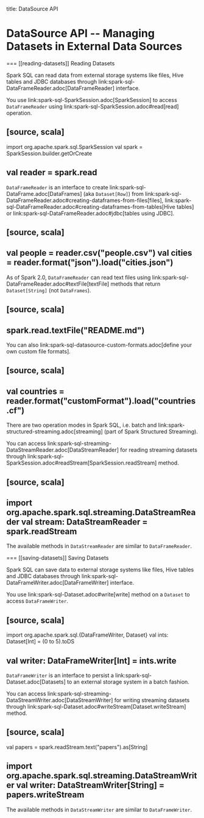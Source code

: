 title: DataSource API

# DataSource API -- Managing Datasets in External Data Sources

=== [[reading-datasets]] Reading Datasets

Spark SQL can read data from external storage systems like files, Hive tables and JDBC databases through link:spark-sql-DataFrameReader.adoc[DataFrameReader] interface.

You use link:spark-sql-SparkSession.adoc[SparkSession] to access `DataFrameReader` using link:spark-sql-SparkSession.adoc#read[read] operation.

[source, scala]
----
import org.apache.spark.sql.SparkSession
val spark = SparkSession.builder.getOrCreate

val reader = spark.read
----

`DataFrameReader` is an interface to create link:spark-sql-DataFrame.adoc[DataFrames] (aka `Dataset[Row]`) from link:spark-sql-DataFrameReader.adoc#creating-dataframes-from-files[files], link:spark-sql-DataFrameReader.adoc#creating-dataframes-from-tables[Hive tables] or link:spark-sql-DataFrameReader.adoc#jdbc[tables using JDBC].

[source, scala]
----
val people = reader.csv("people.csv")
val cities = reader.format("json").load("cities.json")
----

As of Spark 2.0, `DataFrameReader` can read text files using link:spark-sql-DataFrameReader.adoc#textFile[textFile] methods that return `Dataset[String]` (not `DataFrames`).

[source, scala]
----
spark.read.textFile("README.md")
----

You can also link:spark-sql-datasource-custom-formats.adoc[define your own custom file formats].

[source, scala]
----
val countries = reader.format("customFormat").load("countries.cf")
----

There are two operation modes in Spark SQL, i.e. batch and link:spark-structured-streaming.adoc[streaming] (part of Spark Structured Streaming).

You can access link:spark-sql-streaming-DataStreamReader.adoc[DataStreamReader] for reading streaming datasets through link:spark-sql-SparkSession.adoc#readStream[SparkSession.readStream] method.

[source, scala]
----
import org.apache.spark.sql.streaming.DataStreamReader
val stream: DataStreamReader = spark.readStream
----

The available methods in `DataStreamReader` are similar to `DataFrameReader`.

=== [[saving-datasets]] Saving Datasets

Spark SQL can save data to external storage systems like files, Hive tables and JDBC databases through link:spark-sql-DataFrameWriter.adoc[DataFrameWriter] interface.

You use link:spark-sql-Dataset.adoc#write[write] method on a `Dataset` to access `DataFrameWriter`.

[source, scala]
----
import org.apache.spark.sql.{DataFrameWriter, Dataset}
val ints: Dataset[Int] = (0 to 5).toDS

val writer: DataFrameWriter[Int] = ints.write
----

`DataFrameWriter` is an interface to persist a link:spark-sql-Dataset.adoc[Datasets] to an external storage system in a batch fashion.

You can access link:spark-sql-streaming-DataStreamWriter.adoc[DataStreamWriter] for writing streaming datasets through link:spark-sql-Dataset.adoc#writeStream[Dataset.writeStream] method.

[source, scala]
----
val papers = spark.readStream.text("papers").as[String]

import org.apache.spark.sql.streaming.DataStreamWriter
val writer: DataStreamWriter[String] = papers.writeStream
----

The available methods in `DataStreamWriter` are similar to `DataFrameWriter`.
